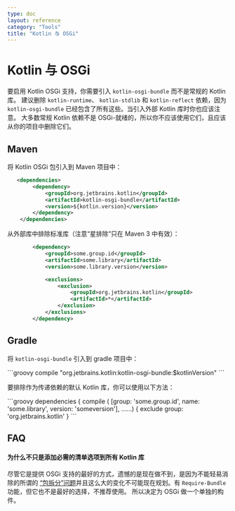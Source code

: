 ```yaml
---
type: doc
layout: reference
category: "Tools"
title: "Kotlin 与 OSGi"
---
```


# Kotlin 与 OSGi

要启用 Kotlin OSGi 支持，你需要引入 `kotlin-osgi-bundle` 而不是常规的 Kotlin 库。
建议删除 `kotlin-runtime`、 `kotlin-stdlib` 和 `kotlin-reflect` 依赖，因为 `kotlin-osgi-bundle`
已经包含了所有这些。当引入外部 Kotlin 库时你也应该注意。
大多数常规 Kotlin 依赖不是 OSGi-就绪的，所以你不应该使用它们，且应该从你的项目中删除它们。

## Maven

将 Kotlin OSGi 包引入到 Maven 项目中：

```xml
   <dependencies>
        <dependency>
            <groupId>org.jetbrains.kotlin</groupId>
            <artifactId>kotlin-osgi-bundle</artifactId>
            <version>${kotlin.version}</version>
        </dependency>
    </dependencies>
```

从外部库中排除标准库（注意“星排除”只在 Maven 3 中有效）：

```xml
        <dependency>
            <groupId>some.group.id</groupId>
            <artifactId>some.library</artifactId>
            <version>some.library.version</version>

            <exclusions>
                <exclusion>
                    <groupId>org.jetbrains.kotlin</groupId>
                    <artifactId>*</artifactId>
                </exclusion>
            </exclusions>
        </dependency>
```

## Gradle

将 `kotlin-osgi-bundle` 引入到 gradle 项目中：

<div class="sample" markdown="1" theme="idea" data-highlight-only>
```groovy
compile "org.jetbrains.kotlin:kotlin-osgi-bundle:$kotlinVersion"
```
</div>

要排除作为传递依赖的默认 Kotlin 库，你可以使用以下方法：

<div class="sample" markdown="1" theme="idea" data-highlight-only>
```groovy
dependencies {
 compile (
   [group: 'some.group.id', name: 'some.library', version: 'someversion'],
   ……) {
  exclude group: 'org.jetbrains.kotlin'
}
```
</div>

## FAQ

#### 为什么不只是添加必需的清单选项到所有 Kotlin 库

尽管它是提供 OSGi 支持的最好的方式，遗憾的是现在做不到，是因为不能轻易消除的所谓的
[“包拆分”问题](http://wiki.osgi.org/wiki/Split_Packages)并且这么大的变化<!--
-->不可能现在规划。有 `Require-Bundle` 功能，但它也不是最好的选择，不推荐使用。
所以决定为 OSGi 做一个单独的构件。

